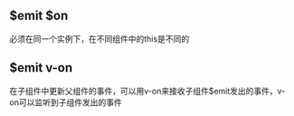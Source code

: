 ## $emit $on
必须在同一个实例下，在不同组件中的this是不同的
## $emit v-on
在子组件中更新父组件的事件，可以用v-on来接收子组件$emit发出的事件，v-on可以监听到子组件发出的事件
